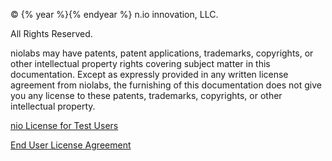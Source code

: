 © {% year %}{% endyear %} n.io innovation, LLC.

All Rights Reserved.

niolabs may have patents, patent applications, trademarks, copyrights, or other intellectual property rights covering subject matter in this documentation. Except as expressly provided in any written license agreement from niolabs, the furnishing of this documentation does not give you any license to these patents, trademarks, copyrights, or other intellectual property.

[nio License for Test Users](https://app.n.io/legal/license)

[End User License Agreement](https://niolabs.com/eula/)
